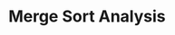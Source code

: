 ---
title: "Merge Sort Analysis"
published: true
morea_id: reading-screencast-2e
morea_summary: "Merge sort analysis"
morea_type: reading
morea_sort_order: 5
morea_url: http://youtu.be/1JbqqmK7e5s
morea_labels:
 - Screencast
 - 21 min
---